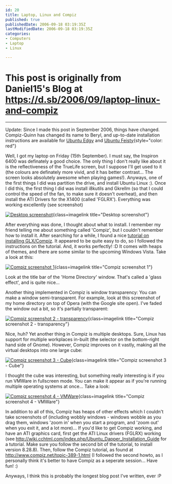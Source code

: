 ```yaml
---
id: 20
title: Laptop, Linux and Compiz
published: true
publishedDate: 2006-09-18 03:19:35Z
lastModifiedDate: 2006-09-18 03:19:35Z
categories:
- Computers
- Laptop
- Linux

---
```


# This post is originally from Daniel15's Blog at https://d.sb/2006/09/laptop-linux-and-compiz

---

Update: Since I made this post in September 2006, things have changed. Compiz-Quinn has changed its name to Beryl, and up-to-date installation instructions are available for [Ubuntu Edgy](http://wiki.beryl-project.org/wiki/Install_Beryl_on_Ubuntu_Edgy_with_XGL) and [Ubuntu Feisty](http://wiki.beryl-project.org/wiki/Install_Beryl_on_Ubuntu_Feisty_with_XGL){style="color: red"}

Well, I got my laptop on Friday (15th September). I must say, the Inspiron 6400 was definately a good choice. The only thing I don't really like about it is the reflectiveness of the TrueLife screen, but I suppose I'll get used to it (the colours are definately more vivid, and it has better contrast... The screen looks absolutely awesome when playing games!). Anyways, one of the first things I did was partition the drive, and install Ubuntu Linux :). Once I did this, the first thing I did was install i8kutils and Gkrellm (so that I could control the speed of the fan, to make sure it doesn't overheat), and then install the ATI Drivers for the X1400 (called 'FGLRX'). Everything was working excellently (see screenshot)  

[![Desktop screenshot](http://www.daniel15.com/blog/wp-content/uploads/2006/09/screenshot.thumbnail.jpg)](http://www.daniel15.com/blog/wp-content/uploads/2006/09/screenshot.jpg){class=imagelink title="Desktop screenshot"}

After everything was done, I thought about what to install. I remember my friend telling me about something called 'Compiz', but I couldn't remember how to install it. After searching for a while, I found a nice [tutorial on installing GLX/Compiz](http://www.compiz.net/topic-389-1.html). It appeared to be quite easy to do, so I followed the instructions on the tutorial. And, it works perfectly! :D It comes with heaps of themes, and there are some similar to the upcoming Windows Vista. Take a look at this:  

[![Compiz screenshot 1](http://www.daniel15.com/blog/wp-content/uploads/2006/09/screenshot-folder.thumbnail.jpg)](http://www.daniel15.com/blog/wp-content/uploads/2006/09/screenshot-folder.jpg){class=imagelink title="Compiz screenshot 1"}  

Look at the title bar of the 'Home Directory' window. That's called a 'glass effect', and is quite nice...

Another thing implemented in Compiz is window transparency: You can make a window semi-transparent. For example, look at this screenshot of my home directory on top of Opera (with the Google site open). I've faded the window out a bit, so it's partially transparent:  

[![Compiz screenshot 2 - transparency](http://www.daniel15.com/blog/wp-content/uploads/2006/09/transparency.thumbnail.jpg)](http://www.daniel15.com/blog/wp-content/uploads/2006/09/transparency.jpg){class=imagelink title="Compiz screenshot 2 - transparency"}  

Nice, huh? Yet another thing in Compiz is multiple desktops. Sure, Linux has support for multiple workplaces in-built (the selector on the bottom-right hand side of Gnome). However, Compiz improves on it vastly, making all the virtual desktops into one large cube:  

[![Compiz screenshot 3 - Cube](http://www.daniel15.com/blog/wp-content/uploads/2006/09/cube.thumbnail.jpg)](http://www.daniel15.com/blog/wp-content/uploads/2006/09/cube.jpg){class=imagelink title="Compiz screenshot 3 - Cube"}  

I thought the cube was interesting, but something really interesting is if you run VMWare in fullscreen mode. You can make it appear as if you're running multiple operating systems at once... Take a look:  

[![Compiz screenshot 4 - VMWare](http://www.daniel15.com/blog/wp-content/uploads/2006/09/vmware-2.thumbnail.jpg)](http://www.daniel15.com/blog/wp-content/uploads/2006/09/vmware-2.jpg){class=imagelink title="Compiz screenshot 4 - VMWare"}

In addition to all of this, Compiz has heaps of other effects which I couldn't take screenshots of (including wobbly windows - windows wobble as you drag them, windows 'zoom in' when you start a program, and 'zoom out' when you exit it, and a lot more)... If you'd like to get Compiz working, and have an ATI graphics card, first get the ATI Linux drivers (FGLRX) working (see http://wiki.cchtml.com/index.php/Ubuntu_Dapper_Installation_Guide for a tutorial. Make sure you follow the second bit of the tutorial, to install version 8.28.8). Then, follow the Compiz tutorial, as found at http://www.compiz.net/topic-389-1.html (I followed the second howto, as I personally think it's better to have Compiz as a seperate session... Have fun! :)

Anyways, I think this is probably the longest blog post I've written, ever :P

